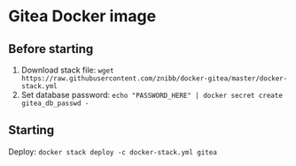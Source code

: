 # Gitea Docker image

## Before starting
1. Download stack file: `wget https://raw.githubusercontent.com/znibb/docker-gitea/master/docker-stack.yml`
2. Set database password: `echo "PASSWORD_HERE" | docker secret create gitea_db_passwd -`

## Starting
Deploy: `docker stack deploy -c docker-stack.yml gitea`
